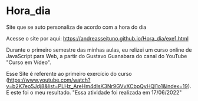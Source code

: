 # Hora_dia
 Site que se auto personaliza de acordo com a hora do dia

Acesse o site por aqui: https://andreasseituno.github.io/Hora_dia/exe1.html

Durante o primeiro semestre das minhas aulas, eu relizei um curso online de JavaScript para Web, a partir do Gustavo Guanabara do canal do YouTube "Curso em Vídeo".

Esse Site é referente ao primeiro exercício do curso (https://www.youtube.com/watch?v=b2K7eo5Jdj8&list=PLHz_AreHm4dlsK3Nr9GVvXCbpQyHQl1o1&index=19). E este foi o meu resultado. "Essa atividade foi realizada em 17/06/2022"
